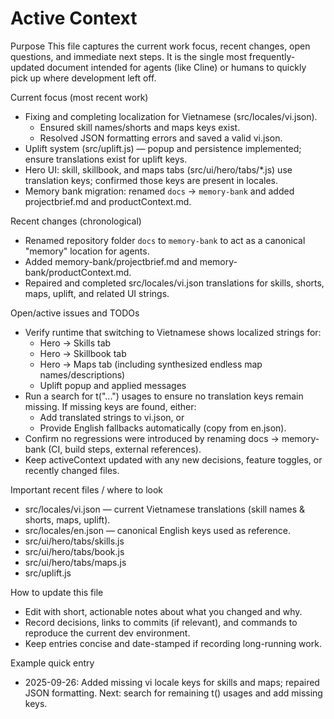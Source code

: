 # Active Context

Purpose
This file captures the current work focus, recent changes, open questions, and immediate next steps. It is the single most frequently-updated document intended for agents (like Cline) or humans to quickly pick up where development left off.

Current focus (most recent work)
- Fixing and completing localization for Vietnamese (src/locales/vi.json).
  - Ensured skill names/shorts and maps keys exist.
  - Resolved JSON formatting errors and saved a valid vi.json.
- Uplift system (src/uplift.js) — popup and persistence implemented; ensure translations exist for uplift keys.
- Hero UI: skill, skillbook, and maps tabs (src/ui/hero/tabs/*.js) use translation keys; confirmed those keys are present in locales.
- Memory bank migration: renamed `docs` -> `memory-bank` and added projectbrief.md and productContext.md.

Recent changes (chronological)
- Renamed repository folder `docs` to `memory-bank` to act as a canonical "memory" location for agents.
- Added memory-bank/projectbrief.md and memory-bank/productContext.md.
- Repaired and completed src/locales/vi.json translations for skills, shorts, maps, uplift, and related UI strings.

Open/active issues and TODOs
- Verify runtime that switching to Vietnamese shows localized strings for:
  - Hero -> Skills tab
  - Hero -> Skillbook tab
  - Hero -> Maps tab (including synthesized endless map names/descriptions)
  - Uplift popup and applied messages
- Run a search for t("...") usages to ensure no translation keys remain missing. If missing keys are found, either:
  - Add translated strings to vi.json, or
  - Provide English fallbacks automatically (copy from en.json).
- Confirm no regressions were introduced by renaming docs -> memory-bank (CI, build steps, external references).
- Keep activeContext updated with any new decisions, feature toggles, or recently changed files.

Important recent files / where to look
- src/locales/vi.json — current Vietnamese translations (skill names & shorts, maps, uplift).
- src/locales/en.json — canonical English keys used as reference.
- src/ui/hero/tabs/skills.js
- src/ui/hero/tabs/book.js
- src/ui/hero/tabs/maps.js
- src/uplift.js

How to update this file
- Edit with short, actionable notes about what you changed and why.
- Record decisions, links to commits (if relevant), and commands to reproduce the current dev environment.
- Keep entries concise and date-stamped if recording long-running work.

Example quick entry
- 2025-09-26: Added missing vi locale keys for skills and maps; repaired JSON formatting. Next: search for remaining t() usages and add missing keys.
